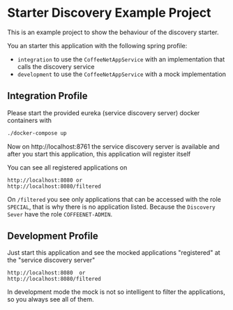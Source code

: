 # Starter Discovery Example Project

This is an example project to show the behaviour of the discovery starter.

You an starter this application with the following spring profile:

* `integration` to use the `CoffeeNetAppService` with an implementation that calls the discovery service
* `development` to use the `CoffeeNetAppService` with a mock implementation

## Integration Profile

Please start the provided eureka (service discovery server) docker containers with

```bash
./docker-compose up
```

Now on http://localhost:8761 the service discovery server is available and
after you start this application, this application will register itself

You can see all registered applications on

```
http://localhost:8080 or
http://localhost:8080/filtered
```

On `/filtered` you see only applications that can be accessed with
the role `SPECIAL`, that is why there is no application listed.
Because the `Discovery Sever` have the role `COFFEENET-ADMIN`.

## Development Profile

Just start this application and see the mocked applications
"registered" at the "service discovery server"

```
http://localhost:8080  or
http://localhost:8080/filtered
```

In development mode the mock is not so intelligent to
filter the applications, so you always see all of them.
